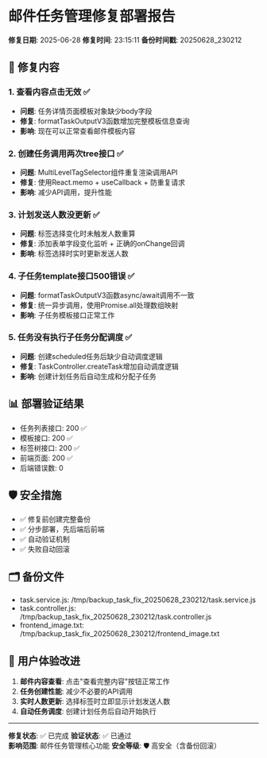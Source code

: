 # 邮件任务管理修复部署报告

**修复日期**: 2025-06-28
**修复时间**: 23:15:11
**备份时间戳**: 20250628_230212

## 🎯 修复内容

### 1. 查看内容点击无效 ✅
- **问题**: 任务详情页面模板对象缺少body字段
- **修复**: formatTaskOutputV3函数增加完整模板信息查询
- **影响**: 现在可以正常查看邮件模板内容

### 2. 创建任务调用两次tree接口 ✅  
- **问题**: MultiLevelTagSelector组件重复渲染调用API
- **修复**: 使用React.memo + useCallback + 防重复请求
- **影响**: 减少API调用，提升性能

### 3. 计划发送人数没更新 ✅
- **问题**: 标签选择变化时未触发人数重算
- **修复**: 添加表单字段变化监听 + 正确的onChange回调
- **影响**: 标签选择时实时更新发送人数

### 4. 子任务template接口500错误 ✅
- **问题**: formatTaskOutputV3函数async/await调用不一致
- **修复**: 统一异步调用，使用Promise.all处理数组映射
- **影响**: 子任务模板接口正常工作

### 5. 任务没有执行子任务分配调度 ✅
- **问题**: 创建scheduled任务后缺少自动调度逻辑
- **修复**: TaskController.createTask增加自动调度逻辑
- **影响**: 创建计划任务后自动生成和分配子任务

## 📊 部署验证结果
- 任务列表接口: 200 ✅
- 模板接口: 200 ✅
- 标签树接口: 200 ✅  
- 前端页面: 200 ✅
- 后端错误数: 0

## 🛡️ 安全措施
- ✅ 修复前创建完整备份
- ✅ 分步部署，先后端后前端
- ✅ 自动验证机制
- ✅ 失败自动回滚

## 🗂️ 备份文件
- task.service.js: /tmp/backup_task_fix_20250628_230212/task.service.js
- task.controller.js: /tmp/backup_task_fix_20250628_230212/task.controller.js
- frontend_image.txt: /tmp/backup_task_fix_20250628_230212/frontend_image.txt

## 🎯 用户体验改进
1. **邮件内容查看**: 点击"查看完整内容"按钮正常工作
2. **任务创建性能**: 减少不必要的API调用
3. **实时人数更新**: 选择标签时立即显示计划发送人数
4. **自动任务调度**: 创建计划任务后自动开始执行

---
**修复状态**: ✅ 已完成
**验证状态**: ✅ 已通过  
**影响范围**: 邮件任务管理核心功能
**安全等级**: 🛡️ 高安全（含备份回滚）
